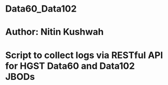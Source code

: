 # Data60_Data102
# Author: Nitin Kushwah
# Script to collect logs via RESTful API for HGST Data60 and Data102 JBODs
